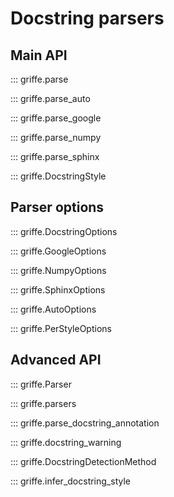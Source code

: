 # Docstring parsers

## **Main API**

::: griffe.parse

::: griffe.parse_auto

::: griffe.parse_google

::: griffe.parse_numpy

::: griffe.parse_sphinx

::: griffe.DocstringStyle

## **Parser options**

::: griffe.DocstringOptions

::: griffe.GoogleOptions

::: griffe.NumpyOptions

::: griffe.SphinxOptions

::: griffe.AutoOptions

::: griffe.PerStyleOptions

## **Advanced API**

::: griffe.Parser

::: griffe.parsers

::: griffe.parse_docstring_annotation

::: griffe.docstring_warning

::: griffe.DocstringDetectionMethod

::: griffe.infer_docstring_style
